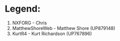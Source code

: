 # Legend:

1) NXFORG - Chris
2) MatthewShoreWeb - Matthew Shore (UP879148)
3) KurtR4 - Kurt Richardson (UP767896)
